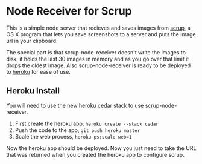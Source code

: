 Node Receiver for Scrup
========================

This is a simple node server that recieves and saves images from [scrup](https://github.com/rsms/scrup), a OS X program that lets you save screenshots to a server and puts the image url in your clipboard.

The special part is that scrup-node-receiver doesn't write the images to disk, it holds the last 30 images in memory and as you go over that limit it drops the oldest image. Also scrup-node-receiver is ready to be deployed to [heroku](http://heroku.com) for ease of use.

Heroku Install
---------------------

You will need to use the new heroku cedar stack to use scrup-node-receiver.

1. First create the heroku app, `heroku create --stack cedar`
2. Push the code to the app, `git push heroku master`
3. Scale the web process, `heroku ps:scale web=1`

Now the heroku app should be deployed. Now you just need to take the URL that was returned when you created the heroku app to configure scrup.
